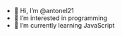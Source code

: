 - 👋 Hi, I’m @antonel21
- 👀 I’m interested in programming
- 🌱 I’m currently learning JavaScript

<!---
antonel21/antonel21 is a ✨ special ✨ repository because its `README.md` (this file) appears on your GitHub profile.
You can click the Preview link to take a look at your changes.
--->
